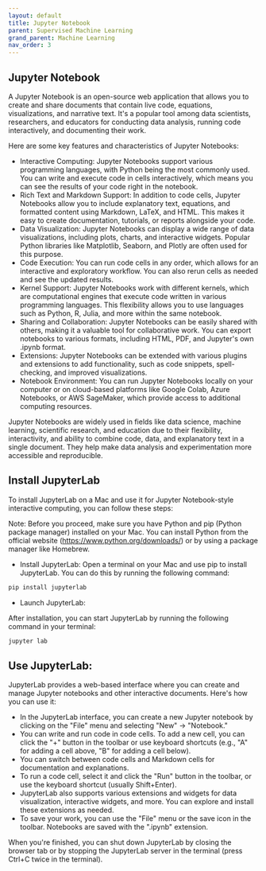 ```yaml
---
layout: default
title: Jupyter Notebook
parent: Supervised Machine Learning
grand_parent: Machine Learning
nav_order: 3
---
```

## Jupyter Notebook
A Jupyter Notebook is an open-source web application that allows you to create and share documents that contain live code, equations, visualizations, and narrative text. It's a popular tool among data scientists, researchers, and educators for conducting data analysis, running code interactively, and documenting their work.

Here are some key features and characteristics of Jupyter Notebooks:

* Interactive Computing: Jupyter Notebooks support various programming languages, with Python being the most commonly used. You can write and execute code in cells interactively, which means you can see the results of your code right in the notebook.
* Rich Text and Markdown Support: In addition to code cells, Jupyter Notebooks allow you to include explanatory text, equations, and formatted content using Markdown, LaTeX, and HTML. This makes it easy to create documentation, tutorials, or reports alongside your code.
* Data Visualization: Jupyter Notebooks can display a wide range of data visualizations, including plots, charts, and interactive widgets. Popular Python libraries like Matplotlib, Seaborn, and Plotly are often used for this purpose.
* Code Execution: You can run code cells in any order, which allows for an interactive and exploratory workflow. You can also rerun cells as needed and see the updated results.
* Kernel Support: Jupyter Notebooks work with different kernels, which are computational engines that execute code written in various programming languages. This flexibility allows you to use languages such as Python, R, Julia, and more within the same notebook.
* Sharing and Collaboration: Jupyter Notebooks can be easily shared with others, making it a valuable tool for collaborative work. You can export notebooks to various formats, including HTML, PDF, and Jupyter's own .ipynb format.
* Extensions: Jupyter Notebooks can be extended with various plugins and extensions to add functionality, such as code snippets, spell-checking, and improved visualizations.
* Notebook Environment: You can run Jupyter Notebooks locally on your computer or on cloud-based platforms like Google Colab, Azure Notebooks, or AWS SageMaker, which provide access to additional computing resources.

Jupyter Notebooks are widely used in fields like data science, machine learning, scientific research, and education due to their flexibility, interactivity, and ability to combine code, data, and explanatory text in a single document. They help make data analysis and experimentation more accessible and reproducible.

## Install JupyterLab
To install JupyterLab on a Mac and use it for Jupyter Notebook-style interactive computing, you can follow these steps:

Note: Before you proceed, make sure you have Python and pip (Python package manager) installed on your Mac. You can install Python from the official website (https://www.python.org/downloads/) or by using a package manager like Homebrew.
* Install JupyterLab:
Open a terminal on your Mac and use pip to install JupyterLab. You can do this by running the following command:
```markdown
pip install jupyterlab
```
* Launch JupyterLab:

After installation, you can start JupyterLab by running the following command in your terminal:
```markdown
jupyter lab
```

## Use JupyterLab:

JupyterLab provides a web-based interface where you can create and manage Jupyter notebooks and other interactive documents. Here's how you can use it:
* In the JupyterLab interface, you can create a new Jupyter notebook by clicking on the "File" menu and selecting "New" -> "Notebook."
* You can write and run code in code cells. To add a new cell, you can click the "+" button in the toolbar or use keyboard shortcuts (e.g., "A" for adding a cell above, "B" for adding a cell below).
* You can switch between code cells and Markdown cells for documentation and explanations.
* To run a code cell, select it and click the "Run" button in the toolbar, or use the keyboard shortcut (usually Shift+Enter).
* JupyterLab also supports various extensions and widgets for data visualization, interactive widgets, and more. You can explore and install these extensions as needed.
* To save your work, you can use the "File" menu or the save icon in the toolbar. Notebooks are saved with the ".ipynb" extension.

When you're finished, you can shut down JupyterLab by closing the browser tab or by stopping the JupyterLab server in the terminal (press Ctrl+C twice in the terminal).